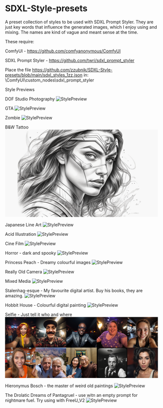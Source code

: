 # SDXL-Style-presets
A preset collection of styles to be used with SDXL Prompt Styler. They are just key words that influence the generated images, which I enjoy using and mixing. The names are kind of vague and meant sense at the time.

These require:

ComfyUI - https://github.com/comfyanonymous/ComfyUI

SDXL Prompt Styler - https://github.com/twri/sdxl_prompt_styler

Place the file https://github.com/zzubnik/SDXL-Style-presets/blob/main/sdxl_styles_1zz.json in: \ComfyUI\custom_nodes\sdxl_prompt_styler

Style Previews

DOF Studio Photography
![StylePreview](https://github.com/zzubnik/SDXL-Style-presets/blob/main/Images/zz_DOFStudioPhotography.png)


GTA
![StylePreview](https://github.com/zzubnik/SDXL-Style-presets/blob/main/Images/zz_GTA.png)


Zombie
![StylePreview](https://github.com/zzubnik/SDXL-Style-presets/blob/main/Images/zz_Zombie_.png)


B&W Tattoo
![StylePreview](https://github.com/zzubnik/SDXL-Style-presets/blob/main/Images/zz_B%26W_Tattoo_.png)


Japanese Line Art
![StylePreview](https://github.com/zzubnik/SDXL-Style-presets/blob/main/Images/zz_JapaneseLineArt_.png)


Acid Illustration
![StylePreview](https://github.com/zzubnik/SDXL-Style-presets/blob/main/Images/zz_Acid_Illustration_.png)


Cine Film
![StylePreview](https://github.com/zzubnik/SDXL-Style-presets/blob/main/Images/zz_Cinefilm_.png)


Horror - dark and spooky
![StylePreview](https://github.com/zzubnik/SDXL-Style-presets/blob/main/Images/zz_Horror_.png)


Princess Peach - Dreamy colourful images
![StylePreview](https://github.com/zzubnik/SDXL-Style-presets/blob/main/Images/zz_PrincessPeach_.png)


Really Old Camera
![StylePreview](https://github.com/zzubnik/SDXL-Style-presets/blob/main/Images/zz_ReallyOldCamera_.png)


Mixed Media
![StylePreview](https://github.com/zzubnik/SDXL-Style-presets/blob/main/Images/zz_MixedMedia_.png)


Stalenhag-esque - My favourite digital artist. Buy his books, they are amazing.
![StylePreview](https://github.com/zzubnik/SDXL-Style-presets/blob/main/Images/zz_Stalenhagesque.png)


Hobbit House - Colourful digital painting
![StylePreview](https://github.com/zzubnik/SDXL-Style-presets/blob/main/Images/zz_HobbitHouse.png)


Selfie - Just tell it who and where
![StylePreview](https://github.com/zzubnik/SDXL-Style-presets/blob/main/Images/selfies.jpg)


Hieronymus Bosch - the master of weird old paintings
![StylePreview](https://github.com/zzubnik/SDXL-Style-presets/blob/main/Images/HieronymusBosch.png)


The Drolatic Dreams of Pantagruel - use witn an empty prompt for nightmare fuel. Try using with FreeU_V2
![StylePreview](https://github.com/zzubnik/SDXL-Style-presets/blob/main/Images/zz_TheDrolaticDreamsofPantagruel.png)
